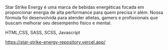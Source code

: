 Star Strike Energy é uma marca de bebidas energéticas focada em proporcionar energia de alta performance para quem precisa ir além. Nossa fórmula foi desenvolvida para atender atletas, gamers e profissionais que buscam melhorar seu desempenho físico e mental.

HTML,CSS, SASS, SCSS, Javascript

https://star-strike-energy-repository.vercel.app/
